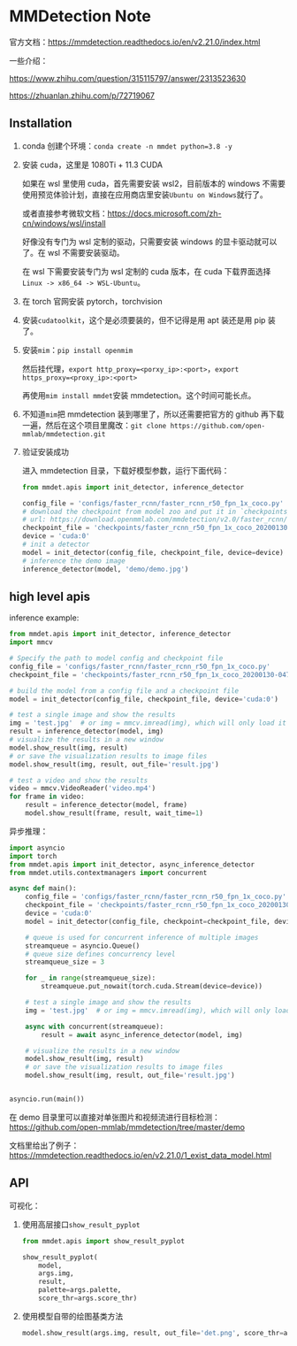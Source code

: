 # MMDetection Note

官方文档：<https://mmdetection.readthedocs.io/en/v2.21.0/index.html>

一些介绍：

<https://www.zhihu.com/question/315115797/answer/2313523630>

<https://zhuanlan.zhihu.com/p/72719067>

## Installation

1. conda 创建个环境：`conda create -n mmdet python=3.8 -y`

1. 安装 cuda，这里是 1080Ti + 11.3 CUDA

    如果在 wsl 里使用 cuda，首先需要安装 wsl2，目前版本的 windows 不需要使用预览体验计划，直接在应用商店里安装`Ubuntu on Windows`就行了。
    
    或者直接参考微软文档：<https://docs.microsoft.com/zh-cn/windows/wsl/install>

    好像没有专门为 wsl 定制的驱动，只需要安装 windows 的显卡驱动就可以了。在 wsl 不需要安装驱动。

    在 wsl 下需要安装专门为 wsl 定制的 cuda 版本，在 cuda 下载界面选择`Linux -> x86_64 -> WSL-Ubuntu`。

1. 在 torch 官网安装 pytorch，torchvision

1. 安装`cudatoolkit`，这个是必须要装的，但不记得是用 apt 装还是用 pip 装了。

1. 安装`mim`：`pip install openmim`

    然后挂代理，`export http_proxy=<porxy_ip>:<port>`，`export https_proxy=<proxy_ip>:<port>`

    再使用`mim install mmdet`安装 mmdetection。这个时间可能长点。

1. 不知道`mim`把 mmdetection 装到哪里了，所以还需要把官方的 github 再下载一遍，然后在这个项目里魔改：`git clone https://github.com/open-mmlab/mmdetection.git`

1. 验证安装成功

    进入 mmdetection 目录，下载好模型参数，运行下面代码：

    ```python
    from mmdet.apis import init_detector, inference_detector

    config_file = 'configs/faster_rcnn/faster_rcnn_r50_fpn_1x_coco.py'
    # download the checkpoint from model zoo and put it in `checkpoints/`
    # url: https://download.openmmlab.com/mmdetection/v2.0/faster_rcnn/faster_rcnn_r50_fpn_1x_coco/faster_rcnn_r50_fpn_1x_coco_20200130-047c8118.pth
    checkpoint_file = 'checkpoints/faster_rcnn_r50_fpn_1x_coco_20200130-047c8118.pth'
    device = 'cuda:0'
    # init a detector
    model = init_detector(config_file, checkpoint_file, device=device)
    # inference the demo image
    inference_detector(model, 'demo/demo.jpg')
    ```

## high level apis

inference example:

```python
from mmdet.apis import init_detector, inference_detector
import mmcv

# Specify the path to model config and checkpoint file
config_file = 'configs/faster_rcnn/faster_rcnn_r50_fpn_1x_coco.py'
checkpoint_file = 'checkpoints/faster_rcnn_r50_fpn_1x_coco_20200130-047c8118.pth'

# build the model from a config file and a checkpoint file
model = init_detector(config_file, checkpoint_file, device='cuda:0')

# test a single image and show the results
img = 'test.jpg'  # or img = mmcv.imread(img), which will only load it once
result = inference_detector(model, img)
# visualize the results in a new window
model.show_result(img, result)
# or save the visualization results to image files
model.show_result(img, result, out_file='result.jpg')

# test a video and show the results
video = mmcv.VideoReader('video.mp4')
for frame in video:
    result = inference_detector(model, frame)
    model.show_result(frame, result, wait_time=1)
```

异步推理：

```python
import asyncio
import torch
from mmdet.apis import init_detector, async_inference_detector
from mmdet.utils.contextmanagers import concurrent

async def main():
    config_file = 'configs/faster_rcnn/faster_rcnn_r50_fpn_1x_coco.py'
    checkpoint_file = 'checkpoints/faster_rcnn_r50_fpn_1x_coco_20200130-047c8118.pth'
    device = 'cuda:0'
    model = init_detector(config_file, checkpoint=checkpoint_file, device=device)

    # queue is used for concurrent inference of multiple images
    streamqueue = asyncio.Queue()
    # queue size defines concurrency level
    streamqueue_size = 3

    for _ in range(streamqueue_size):
        streamqueue.put_nowait(torch.cuda.Stream(device=device))

    # test a single image and show the results
    img = 'test.jpg'  # or img = mmcv.imread(img), which will only load it once

    async with concurrent(streamqueue):
        result = await async_inference_detector(model, img)

    # visualize the results in a new window
    model.show_result(img, result)
    # or save the visualization results to image files
    model.show_result(img, result, out_file='result.jpg')


asyncio.run(main())
```

在 demo 目录里可以直接对单张图片和视频流进行目标检测：<https://github.com/open-mmlab/mmdetection/tree/master/demo>

文档里给出了例子：<https://mmdetection.readthedocs.io/en/v2.21.0/1_exist_data_model.html>

## API

可视化：

1. 使用高层接口`show_result_pyplot`

    ```python
    from mmdet.apis import show_result_pyplot

    show_result_pyplot(
        model,
        args.img,
        result,
        palette=args.palette,
        score_thr=args.score_thr)
    ```

1. 使用模型自带的绘图基类方法

    ```python
    model.show_result(args.img, result, out_file='det.png', score_thr=args.score_thr)
    ```
